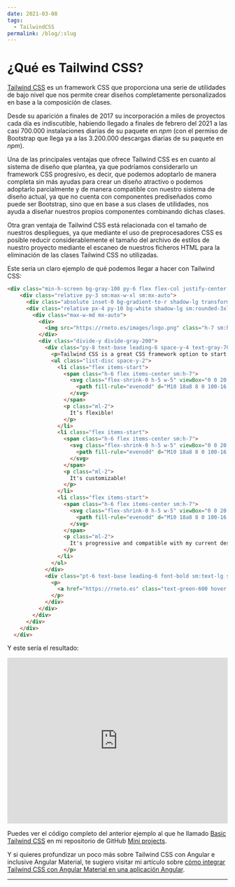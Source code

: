 ```yaml
---
date: 2021-03-08
tags:
  - TailwindCSS
permalink: /blog/:slug
---
```


# ¿Qué es Tailwind CSS?

<social-share class="social-share--header" />

[Tailwind CSS](https://tailwindcss.com/) es un framework CSS que proporciona una serie de utilidades de bajo nivel que nos permite crear diseños completamente personalizados en base a la composición de clases.

Desde su aparición a finales de 2017 su incorporación a miles de proyectos cada día es indiscutible, habiendo llegado a finales de febrero del 2021 a las casi 700.000 instalaciones diarias de su paquete en _npm_ (con el permiso de Bootstrap que llega ya a las 3.200.000 descargas diarias de su paquete en _npm_).

Una de las principales ventajas que ofrece Tailwind CSS es en cuanto al sistema de diseño que plantea, ya que podríamos considerarlo un framework CSS progresivo, es decir, que podemos adoptarlo de manera completa sin más ayudas para crear un diseño atractivo o podemos adoptarlo parcialmente y de manera compatible con nuestro sistema de diseño actual, ya que no cuenta con componentes prediseñados como puede ser Bootstrap, sino que en base a sus clases de utilidades, nos ayuda a diseñar nuestros propios componentes combinando dichas clases.

Otra gran ventaja de Tailwind CSS está relacionada con el tamaño de nuestros despliegues, ya que mediante el uso de preprocesadores CSS es posible reducir considerablemente el tamaño del archivo de estilos de nuestro proyecto mediante el escaneo de nuestros ficheros HTML para la eliminación de las clases Tailwind CSS no utilizadas.

Este sería un claro ejemplo de qué podemos llegar a hacer con Tailwind CSS:

``` html
<div class="min-h-screen bg-gray-100 py-6 flex flex-col justify-center sm:py-12">
    <div class="relative py-3 sm:max-w-xl sm:mx-auto">
      <div class="absolute inset-0 bg-gradient-to-r shadow-lg transform -skew-y-6 sm:skew-y-0 sm:-rotate-6 sm:rounded-3xl"></div>
      <div class="relative px-4 py-10 bg-white shadow-lg sm:rounded-3xl sm:p-20">
        <div class="max-w-md mx-auto">
          <div>
            <img src="https://rneto.es/images/logo.png" class="h-7 sm:h-8" />
          </div>
          <div class="divide-y divide-gray-200">
            <div class="py-8 text-base leading-6 space-y-4 text-gray-700 sm:text-lg sm:leading-7">
              <p>Tailwind CSS is a great CSS framework option to start my projects.</p>
              <ul class="list-disc space-y-2">
                <li class="flex items-start">
                  <span class="h-6 flex items-center sm:h-7">
                    <svg class="flex-shrink-0 h-5 w-5" viewBox="0 0 20 20" fill="currentColor">
                      <path fill-rule="evenodd" d="M10 18a8 8 0 100-16 8 8 0 000 16zm3.707-9.293a1 1 0 00-1.414-1.414L9 10.586 7.707 9.293a1 1 0 00-1.414 1.414l2 2a1 1 0 001.414 0l4-4z" clip-rule="evenodd" />
                    </svg>
                  </span>
                  <p class="ml-2">
                    It’s flexible!
                  </p>
                </li>
                <li class="flex items-start">
                  <span class="h-6 flex items-center sm:h-7">
                    <svg class="flex-shrink-0 h-5 w-5" viewBox="0 0 20 20" fill="currentColor">
                      <path fill-rule="evenodd" d="M10 18a8 8 0 100-16 8 8 0 000 16zm3.707-9.293a1 1 0 00-1.414-1.414L9 10.586 7.707 9.293a1 1 0 00-1.414 1.414l2 2a1 1 0 001.414 0l4-4z" clip-rule="evenodd" />
                    </svg>
                  </span>
                  <p class="ml-2">
                    It's customizable!
                  </p>
                </li>
                <li class="flex items-start">
                  <span class="h-6 flex items-center sm:h-7">
                    <svg class="flex-shrink-0 h-5 w-5" viewBox="0 0 20 20" fill="currentColor">
                      <path fill-rule="evenodd" d="M10 18a8 8 0 100-16 8 8 0 000 16zm3.707-9.293a1 1 0 00-1.414-1.414L9 10.586 7.707 9.293a1 1 0 00-1.414 1.414l2 2a1 1 0 001.414 0l4-4z" clip-rule="evenodd" />
                    </svg>
                  </span>
                  <p class="ml-2">
                    It's progressive and compatible with my current designs!
                  </p>
                </li>
              </ul>
            </div>
            <div class="pt-6 text-base leading-6 font-bold sm:text-lg sm:leading-7">
              <p>
                <a href="https://rneto.es" class="text-green-600 hover:text-green-700"> Rafael Neto </a>
              </p>
            </div>
          </div>
        </div>
      </div>
    </div>
  </div>
```

Y este sería el resultado:

<style>
  .responsive-embed {
    position: relative;
    display: block;
    width: 100%;
    padding: 0;
    overflow: hidden;
    -webkit-overflow-scrolling: touch;
  }

  .responsive-embed::before {
    padding-top: 75%;
  }

  .responsive-embed::before {
    display: block;
    content: "";
  }

  .responsive-embed__element,
  .responsive-embed embed,
  .responsive-embed iframe,
  .responsive-embed object,
  .responsive-embed video {
    position: absolute;
    top: 0;
    bottom: 0;
    left: 0;
    width: 100%;
    height: 100%;
    border: 0;
    background-color: #222;

    align-items: center;
    display: flex;
    justify-content: center;
    text-align: center;
  }
</style>

<div class="responsive-embed">
  <iframe src="https://htmlpreview.github.io/?https://github.com/rneto/mini-projects/blob/master/basic-tailwind-css/index.html"></iframe>
</div>

Puedes ver el código completo del anterior ejemplo al que he llamado [Basic Tailwind CSS](https://github.com/rneto/mini-projects/tree/master/basic-tailwind-css) en mi repositorio de GitHub [Mini projects](https://github.com/rneto/mini-projects).

Y si quieres profundizar un poco más sobre Tailwind CSS con Angular e inclusive Angular Material, te sugiero visitar mi artículo sobre [cómo integrar Tailwind CSS con Angular Material en una aplicación Angular](/blog/integrar-tailwind-css-angular-material/).

---
<social-share class="social-share--footer" />
